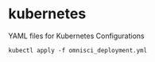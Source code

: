 # kubernetes
YAML files for Kubernetes Configurations
```
kubectl apply -f omnisci_deployment.yml
```
